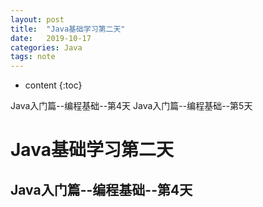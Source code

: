 ```yaml
---
layout: post
title:  "Java基础学习第二天"
date:   2019-10-17
categories: Java
tags: note
---
```


* content
{:toc}

Java入门篇--编程基础--第4天
Java入门篇--编程基础--第5天









# Java基础学习第二天
## Java入门篇--编程基础--第4天














































